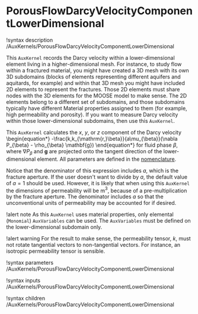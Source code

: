 # PorousFlowDarcyVelocityComponentLowerDimensional

!syntax description /AuxKernels/PorousFlowDarcyVelocityComponentLowerDimensional

This `AuxKernel` records the Darcy velocity within a lower-dimensional element living in a
higher-dimensional mesh.  For instance, to study flow within a fractured material, you might have
created a 3D mesh with its own 3D subdomains (blocks of elements representing different aquifers and
aquitards, for example) and within that 3D mesh you might have included 2D elements to represent the
fractures.  Those 2D elements must share nodes with the 3D elements for the MOOSE model to make
sense.  The 2D elements belong to a different set of subdomains, and those subdomains typically have
different Material properties assigned to them (for example, high permeability and porosity).  If you
want to measure Darcy velocity within those lower-dimensional subdomains, then use this `AuxKernel`.

This `AuxKernel` calculates the *x*, *y*, or *z* component of the Darcy velocity
\begin{equation*}
  -\frac{k\,k_{\mathrm{r,}\beta}}{a\mu_{\beta}}(\nabla P_{\beta} - \rho_{\beta} \mathbf{g})
\end{equation*}
for fluid phase $\beta$, where $\nabla P_{\beta}$ and $\mathbf{g}$ are projected onto the tangent
direction of the lower-dimensional element.  All parameters are defined in the
[nomenclature](/nomenclature.md).

Notice that the denominator of this expression includes $a$, which is the fracture aperture.  If the
user doesn't want to divide by $a$, the default value of $a=1$ should be used.  However, it is likely
that when using this `AuxKernel` the dimensions of permeability will be m$^{3}$, because of a
pre-multiplication by the fracture aperture.  The denominator includes $a$ so that the unconventional
units of permeability may be accounted for if desired.

!alert note
As this `AuxKernel` uses material properties, only elemental (`Monomial`) `AuxVariables` can be used.
The `AuxVariables` must be defined on the lower-dimensional subdomain only.

!alert warning
For the result to make sense, the permeability tensor, $k$, must not rotate tangential vectors to
non-tangential vectors.  For instance, an isotropic permeability tensor is sensible.

!syntax parameters /AuxKernels/PorousFlowDarcyVelocityComponentLowerDimensional

!syntax inputs /AuxKernels/PorousFlowDarcyVelocityComponentLowerDimensional

!syntax children /AuxKernels/PorousFlowDarcyVelocityComponentLowerDimensional
